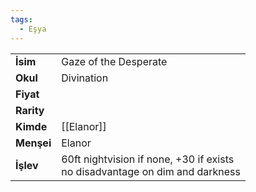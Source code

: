 ```yaml
---
tags:
  - Eşya
---  
```

  
|  |  |  
|---|---|  
| **İsim** | Gaze of the Desperate|  
| **Okul** | Divination|  
| **Fiyat** | |  
| **Rarity** | |  
| **Kimde** | [[Elanor]]|  
| **Menşei** | Elanor|  
| **İşlev** | 60ft nightvision if none, +30 if exists<br>no disadvantage on dim and darkness|  
